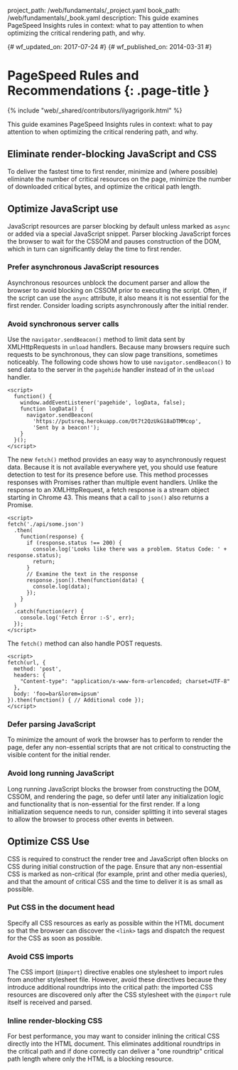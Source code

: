project_path: /web/fundamentals/_project.yaml
book_path: /web/fundamentals/_book.yaml
description: This guide examines PageSpeed Insights rules in context: what to pay attention to when optimizing the critical rendering path, and why.

{# wf_updated_on: 2017-07-24 #}
{# wf_published_on: 2014-03-31 #}

# PageSpeed Rules and Recommendations {: .page-title }

{% include "web/_shared/contributors/ilyagrigorik.html" %}

This guide examines PageSpeed Insights rules in context: what to pay attention to when optimizing the critical rendering path, and why.


## Eliminate render-blocking JavaScript and CSS

To deliver the fastest time to first render, minimize and (where possible) eliminate the number of critical resources on the page, minimize the number of downloaded critical bytes, and optimize the critical path length.

## Optimize JavaScript use

JavaScript resources are parser blocking by default unless marked as `async` or added via a special JavaScript snippet. Parser blocking JavaScript forces the browser to wait for the CSSOM and pauses construction of the DOM, which in turn can significantly delay the time to first render.

### Prefer asynchronous JavaScript resources

Asynchronous resources unblock the document parser and allow the browser to avoid blocking on CSSOM prior to executing the script. Often, if the script can use the `async` attribute, it also means it is not essential for the first render. Consider loading scripts asynchronously after the initial render.

### Avoid synchronous server calls

Use the `navigator.sendBeacon()` method to limit data sent by XMLHttpRequests in
`unload` handlers. Because many browsers require such requests to be
synchronous, they can slow page transitions, sometimes noticeably. The following
code shows how to use `navigator.sendBeacon()` to send data to the server in the
`pagehide` handler instead of in the `unload` handler.


    <script>
      function() {
        window.addEventListener('pagehide', logData, false);
        function logData() {
          navigator.sendBeacon(
            'https://putsreq.herokuapp.com/Dt7t2QzUkG18aDTMMcop',
            'Sent by a beacon!');
        }
      }();
    </script>
    

The new `fetch()` method provides an easy way to asynchronously request data. Because it is not available everywhere yet, you should use feature detection to test for its presence before use. This method processes responses with Promises rather than multiple event handlers. Unlike the response to an XMLHttpRequest, a fetch response is a stream object starting in Chrome 43. This means that a call to `json()` also returns a Promise. 


    <script>
    fetch('./api/some.json')  
      .then(  
        function(response) {  
          if (response.status !== 200) {  
            console.log('Looks like there was a problem. Status Code: ' +  response.status);  
            return;  
          }
          // Examine the text in the response  
          response.json().then(function(data) {  
            console.log(data);  
          });  
        }  
      )  
      .catch(function(err) {  
        console.log('Fetch Error :-S', err);  
      });
    </script>
    

The `fetch()` method can also handle POST requests.


    <script>
    fetch(url, {
      method: 'post',
      headers: {  
        "Content-type": "application/x-www-form-urlencoded; charset=UTF-8"  
      },  
      body: 'foo=bar&lorem=ipsum'  
    }).then(function() { // Additional code });
    </script>
    

### Defer parsing JavaScript

To minimize the amount of work the browser has to perform to render the page, defer any non-essential scripts that are not critical to constructing the visible content for the initial render.

### Avoid long running JavaScript

Long running JavaScript blocks the browser from constructing the DOM, CSSOM, and rendering the page, so defer until later any initialization logic and functionality that is non-essential for the first render. If a long initialization sequence needs to run, consider splitting it into several stages to allow the browser to process other events in between.

## Optimize CSS Use

CSS is required to construct the render tree and JavaScript often blocks on CSS during initial construction of the page. Ensure that any non-essential CSS is marked as non-critical (for example, print and other media queries), and that the amount of critical CSS and the time to deliver it is as small as possible.

### Put CSS in the document head

Specify all CSS resources as early as possible within the HTML document so that the browser can discover the `<link>` tags and dispatch the request for the CSS as soon as possible.

### Avoid CSS imports

The CSS import (`@import`) directive enables one stylesheet to import rules from another stylesheet file. However, avoid these directives because they introduce additional roundtrips into the critical path: the imported CSS resources are discovered only after the CSS stylesheet with the `@import` rule itself is received and parsed.

### Inline render-blocking CSS

For best performance, you may want to consider inlining the critical CSS directly into the HTML document. This eliminates additional roundtrips in the critical path and if done correctly can deliver a "one roundtrip" critical path length where only the HTML is a blocking resource.


